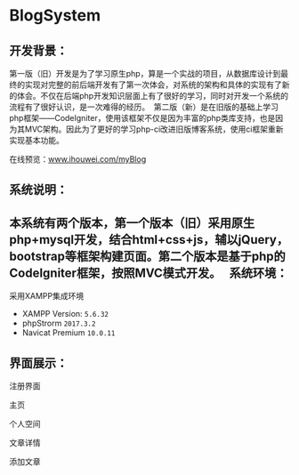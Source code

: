 BlogSystem
==========

开发背景：
----------
  第一版（旧）开发是为了学习原生php，算是一个实战的项目，从数据库设计到最终的实现对完整的前后端开发有了第一次体会，对系统的架构和具体的实现有了新的体会。不仅在后端php开发知识层面上有了很好的学习，同时对开发一个系统的流程有了很好认识，是一次难得的经历。
  第二版（新）是在旧版的基础上学习php框架——CodeIgniter，使用该框架不仅是因为丰富的php类库支持，也是因为其MVC架构。因此为了更好的学习php-ci改进旧版博客系统，使用ci框架重新实现基本功能。


在线预览：www.ihouwei.com/myBlog

系统说明：
----------
  本系统有两个版本，第一个版本（旧）采用原生php+mysql开发，结合html+css+js，辅以jQuery，bootstrap等框架构建页面。第二个版本是基于php的CodeIgniter框架，按照MVC模式开发。
  
系统环境：
----------
采用XAMPP集成环境
* XAMPP Version: `5.6.32`
* phpStrorm `2017.3.2`
* Navicat Premium `10.0.11`

界面展示：
----------
注册界面

主页

个人空间

文章详情

添加文章
